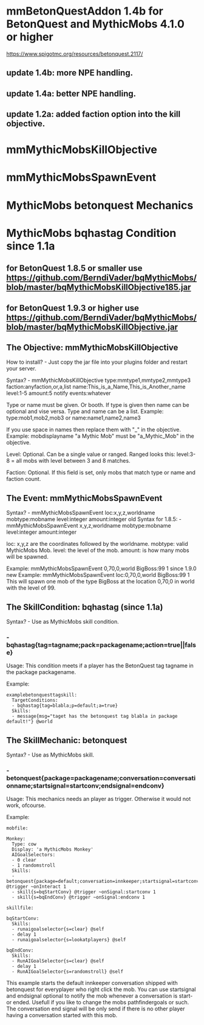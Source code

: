 # mmBetonQuestAddon 1.4b for BetonQuest and MythicMobs 4.1.0 or higher
https://www.spigotmc.org/resources/betonquest.2117/

## update 1.4b: more NPE handling.
## update 1.4a: better NPE handling.
## update 1.2a: added faction option into the kill objective.

# mmMythicMobsKillObjective
# mmMythicMobsSpawnEvent
# MythicMobs betonquest Mechanics
# MythicMobs bqhastag Condition since 1.1a

## for BetonQuest 1.8.5 or smaller use https://github.com/BerndiVader/bqMythicMobs/blob/master/bqMythicMobsKillObjective185.jar
## for BetonQuest 1.9.3 or higher use https://github.com/BerndiVader/bqMythicMobs/blob/master/bqMythicMobsKillObjective.jar


## The Objective: mmMythicMobsKillObjective

How to install? - Just copy the jar file into your plugins folder and restart your server.

Syntax? - mmMythicMobsKillObjective type:mmtype1,mmtype2,mmtype3 faction:anyfaction,or,a,list name:This_is_a_Name,This_is_Another_name level:1-5 amount:5 notify events:whatever

Type or name must be given. Or booth. If type is given then name can be optional and vise versa. Type and name can be a list. Example: type:mob1,mob2,mob3 or name:name1,name2,name3

If you use space in names then replace them with "_" in the objective. Example: mobdisplayname "a Mythic Mob" must be "a_Mythic_Mob" in the objective.

Level: Optional. Can be a single value or ranged. Ranged looks this: level:3-8 = all mobs with level between 3 and 8 matches.

Faction: Optional. If this field is set, only mobs that match type or name and faction count.


## The Event: mmMythicMobsSpawnEvent

Syntax? - mmMythicMobsSpawnEvent loc:x,y,z,worldname mobtype:mobname level:integer amount:integer
old Syntax for 1.8.5: - mmMythicMobsSpawnEvent x,y,z,worldname mobtype:mobname level:integer amount:integer


loc: x,y,z are the coordinates followed by the worldname. 
mobtype: valid MythicMobs Mob.
level: the level of the mob. 
amount: is how many mobs will be spawned.

Example: mmMythicMobsSpawnEvent 0,70,0,world BigBoss:99 1
since 1.9.0 new Example: mmMythicMobsSpawnEvent loc:0,70,0,world BigBoss:99 1
This will spawn one mob of the type BigBoss at the location 0,70,0 in world with the level of 99.



## The SkillCondition: bqhastag (since 1.1a)

Syntax? - Use as MythicMobs skill condition.

### - bqhastag{tag=tagname;pack=packagename;action=true||false}

Usage: This condition meets if a player has the BetonQuest tag tagname in the package packagename.

Example:
```
examplebetonquesttagskill:
  TargetConditions:
  - bqhastag{tag=blabla;p=default;a=true}
  Skills:
  - message{msg="taget has the betonquest tag blabla in package default!"} @world
```



## The SkillMechanic: betonquest

Syntax? - Use as MythicMobs skill. 

### - betonquest{package=packagename;conversation=conversationname;startsignal=startconv;endsignal=endconv}

Usage: This mechanics needs an player as trigger. Otherwise it would not work, ofcourse.

Example:
```
mobfile:

Monkey:
  Type: cow
  Display: 'a MythicMobs Monkey'
  AIGoalSelectors:
  - 0 clear
  - 1 randomstroll
  Skills:
  - betonquest{package=default;conversation=innkeeper;startsignal=startconv;endsignal=endconv} @trigger ~onInteract 1
  - skill{s=bqStartConv} @trigger ~onSignal:startconv 1
  - skill{s=bqEndConv} @trigger ~onSignal:endconv 1

skillfile:

bqStartConv:
  Skills:
  - runaigoalselector{s=clear} @self
  - delay 1
  - runaigoalselector{s=lookatplayers} @self
  
bqEndConv:
  Skills:
  - RunAIGoalSelector{s=clear} @self
  - delay 1
  - RunAIGoalSelector{s=randomstroll} @self
```

This example starts the default innkeeper conversation shipped with betonquest for everyplayer who right click the mob. You can use startsignal and endsignal optional to notify the mob whenever a conversation is start- or ended. Usefull if you like to change the mobs pathfindergoals or such. The conversation end signal will be only send if there is no other player having a conversation started with this mob.
